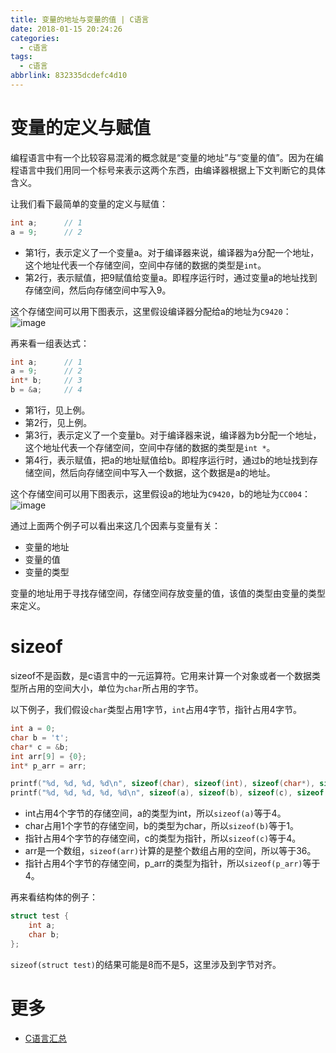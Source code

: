 ```yaml
---
title: 变量的地址与变量的值 | C语言
date: 2018-01-15 20:24:26
categories:
  - c语言
tags:
  - c语言
abbrlink: 832335dcdefc4d10
---
```


# 变量的定义与赋值

编程语言中有一个比较容易混淆的概念就是“变量的地址”与“变量的值”。因为在编程语言中我们用同一个标号来表示这两个东西，由编译器根据上下文判断它的具体含义。

让我们看下最简单的变量的定义与赋值：
```c
int a;      // 1
a = 9;      // 2
```

* 第1行，表示定义了一个变量a。对于编译器来说，编译器为a分配一个地址，这个地址代表一个存储空间，空间中存储的数据的类型是`int`。
* 第2行，表示赋值，把9赋值给变量a。即程序运行时，通过变量a的地址找到存储空间，然后向存储空间中写入9。

这个存储空间可以用下图表示，这里假设编译器分配给a的地址为`C9420`：
![image](http://oxnimkw03.bkt.clouddn.com/C_variable1.png)

再来看一组表达式：
```c
int a;      // 1
a = 9;      // 2
int* b;     // 3
b = &a;     // 4
```

* 第1行，见上例。
* 第2行，见上例。
* 第3行，表示定义了一个变量b。对于编译器来说，编译器为b分配一个地址，这个地址代表一个存储空间，空间中存储的数据的类型是`int *`。
* 第4行，表示赋值，把a的地址赋值给b。即程序运行时，通过b的地址找到存储空间，然后向存储空间中写入一个数据，这个数据是a的地址。

这个存储空间可以用下图表示，这里假设a的地址为`C9420`，b的地址为`CC004`：
![image](http://oxnimkw03.bkt.clouddn.com/C_variable3.png)

通过上面两个例子可以看出来这几个因素与变量有关：
* 变量的地址
* 变量的值
* 变量的类型

变量的地址用于寻找存储空间，存储空间存放变量的值，该值的类型由变量的类型来定义。

# sizeof

sizeof不是函数，是c语言中的一元运算符。它用来计算一个对象或者一个数据类型所占用的空间大小，单位为`char`所占用的字节。

以下例子，我们假设`char`类型占用1字节，`int`占用4字节，指针占用4字节。
```c
int a = 0;
char b = 't';
char* c = &b;
int arr[9] = {0};
int* p_arr = arr;

printf("%d, %d, %d, %d\n", sizeof(char), sizeof(int), sizeof(char*), sizeof(int*));         // 结果为 1, 4, 4, 4
printf("%d, %d, %d, %d, %d\n", sizeof(a), sizeof(b), sizeof(c), sizeof(arr), sizeof(p_arr));// 结果为 4, 1, 4, 36, 4
```

* int占用4个字节的存储空间，a的类型为int，所以`sizeof(a)`等于4。
* char占用1个字节的存储空间，b的类型为char，所以`sizeof(b)`等于1。
* 指针占用4个字节的存储空间，c的类型为指针，所以`sizeof(c)`等于4。
* arr是一个数组，`sizeof(arr)`计算的是整个数组占用的空间，所以等于36。
* 指针占用4个字节的存储空间，p_arr的类型为指针，所以`sizeof(p_arr)`等于4。


再来看结构体的例子：
```c
struct test {
    int a;
    char b;
};
```
`sizeof(struct test)`的结果可能是8而不是5，这里涉及到字节对齐。

# 更多

* [C语言汇总](http://blog.wangjinle.com/posts/53291f7288071263.html)
